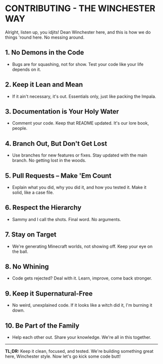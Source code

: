 # CONTRIBUTING - THE WINCHESTER WAY

Alright, listen up, you idjits! Dean Winchester here, and this is how we do things 'round here. No messing around.

## 1. No Demons in the Code
- Bugs are for squashing, not for show. Test your code like your life depends on it.

## 2. Keep it Lean and Mean
- If it ain't necessary, it's out. Essentials only, just like packing the Impala.

## 3. Documentation is Your Holy Water
- Comment your code. Keep that README updated. It's our lore book, people.

## 4. Branch Out, But Don't Get Lost
- Use branches for new features or fixes. Stay updated with the main branch. No getting lost in the woods.

## 5. Pull Requests – Make 'Em Count
- Explain what you did, why you did it, and how you tested it. Make it solid, like a case file.

## 6. Respect the Hierarchy
- Sammy and I call the shots. Final word. No arguments.

## 7. Stay on Target
- We're generating Minecraft worlds, not showing off. Keep your eye on the ball.

## 8. No Whining
- Code gets rejected? Deal with it. Learn, improve, come back stronger.

## 9. Keep it Supernatural-Free
- No weird, unexplained code. If it looks like a witch did it, I'm burning it down.

## 10. Be Part of the Family
- Help each other out. Share your knowledge. We're all in this together.

---

**TL;DR:** Keep it clean, focused, and tested. We're building something great here, Winchester style. Now let's go kick some code butt!
